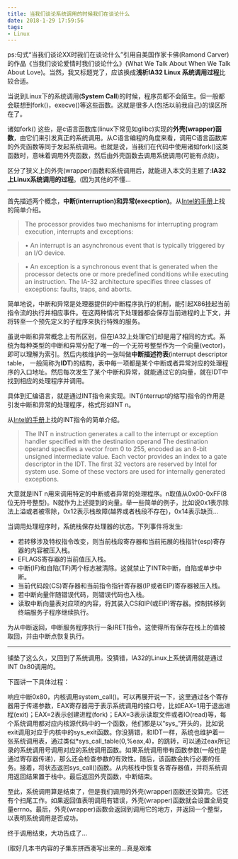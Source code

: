 ```yaml
---
title: 当我们谈论系统调用的时候我们在谈论什么
date: 2018-1-29 17:59:56
tags:
- Linux
---
```


ps:句式“当我们谈论XX时我们在谈论什么”引用自美国作家卡佛(Ramond Carver)的作品《当我们谈论爱情时我们谈论什么》(What We Talk About When We Talk About Love)。当然，我又标题党了，应该换成**浅析IA32 Linux 系统调用过程**比较合适。

当说到Linux下的系统调用(**System Call**)的时候，程序员都不会陌生。但一般都会联想到fork()，execve()等这些函数。这就是很多人(包括以前我自己)的误区所在了。

诸如fork() 这些，是c语言函数库(linux下常见如glibc)实现的**外壳(wrapper)函数**，由它们来引发真正的系统调用。从C语言编程的角度来看，调用C语言函数库的外壳函数等同于发起系统调用。也就是说，当我们在代码中使用诸如fork()这类函数时，意味着调用外壳函数，然后由外壳函数去调用系统调用(可能有点绕)。

区分了狭义上的外壳(wrapper)函数和系统调用后，就能进入本文的主题了:**IA32上Linux系统调用的过程**。(因为其他的不懂...

---

首先描述两个概念，**中断(interruption)**和**异常(execption)**。从[Intel的手册](https://www.intel.com/content/dam/www/public/us/en/documents/manuals/64-ia-32-architectures-software-developer-instruction-set-reference-manual-325383.pdf)上找的简单介绍。

>The processor provides two mechanisms for interrupting program execution, interrupts and exceptions: 

>• An interrupt  is an asynchronous event that is typically triggered by an I/O device.

>• An exception is a synchronous event that is generated when the processor detects one or more predefined conditions while executing an instruction. The IA-32 architecture specifies three classes of exceptions: faults, traps, and aborts. 

简单地说，中断和异常是处理器提供的中断程序执行的机制，能引起X86挂起当前指令流的执行并相应事件。在这两种情况下处理器都会保存当前进程的上下文，并将转至一个预先定义的子程序来执行特殊的服务。

虽说中断和异常概念上有所区别，但在IA32上处理它们却是用了相同的方式。系统为每种类型的中断和异常分配了唯一的一个无符号整型作为一个向量(vector)，即可以理解为索引。然后内核维护的一张叫做**中断描述符表**(interrupt descriptor table， 一般简称为**IDT**)的结构，表中每一项都是某个中断或者异常对应的处理程序的入口地址。然后每次发生了某个中断和异常，就能通过它的向量，就在IDT中找到相应的处理程序并调用。

具体到汇编语言，就是通过INT指令来实现。INT(interrupt的缩写)指令的作用是引发中断和异常的处理程序，格式形如INT n。

从[Intel的手册](https://www.intel.com/content/dam/www/public/us/en/documents/manuals/64-ia-32-architectures-software-developer-instruction-set-reference-manual-325383.pdf)上找的INT指令的简单介绍。
>The INT n instruction generates a call to the interrupt or exception handler specified with the destination operand The destination operand specifies a vector from 0 to 255, encoded as an 8-bit unsigned intermediate value. Each vector provides an index to a gate descriptor in the IDT. The first 32 vectors are reserved by Intel for system use. Some of these vectors are used for internally generated exceptions.

大意就是INT n用来调用特定的中断或者异常的处理程序。n取值从0x00-0xFF(8位无符号整型)。N就作为上述提到的向量。举一些简单的例子，比如说0x1表示除法上溢或者被零除，0x12表示栈故障(越界或者栈段不存在)，0x14表示缺页...

当调用处理程序时，系统栈保存处理器的状态。下列事件将发生:
* 若转移涉及特权指令改变，则当前栈段寄存器和当前拓展的栈指针(esp)寄存器的内容被压入栈。
* EFLAGS寄存器的当前值压入栈。
* 中断(IF)和自陷(TF)两个标志被清除。这就禁止了INTR中断，自陷或单步中断。
* 当前代码段(CS)寄存器和当前指令指针寄存器(IP或者EIP)寄存器被压入栈。
* 若中断向量伴随错误代码，则错误代码也入栈。
* 读取中断向量表对应项的内容，将其装入CS和IP(或EIP)寄存器。控制转移到终端服务子程序继续执行。

为从中断返回，中断服务程序执行一条IRET指令。这使得所有保存在栈上的值被取回，并由中断点恢复执行。

---

铺垫了这么久，又回到了系统调用。没猜错，IA32的Linux上系统调用就是通过INT 0x80调用的。

下面讲一下具体过程：

响应中断0x80，内核调用system_call()。可以再展开说一下，这里通过各个寄存器用于传递参数，EAX寄存器用于表示系统调用的接口号，比如EAX=1用于退出进程(exit)；EAX=2表示创建进程(fork)；EAX=3表示读取文件或者IO(read)等，每个系统调用都对应内核源代码中的一个函数，他们都是以“sys\_”开头的，比如说exit调用对应于内核中的sys\_exit函数。你没猜错，和IDT一样，系统也维护着一张系统调用表，通过类似*sys\_call\_table(0,%eax,4)，的跳转，可以通过eax所记录的系统调用号调用对应的系统调用函数。如果系统调用带有函数参数(一般也是通过寄存器传递)，那么还会检查参数的有效性。随后，该函数会执行必要的任务。接着，将状态返回sys\_call()函数。从内核栈中恢复各寄存器值，并将系统调用返回结果置于栈中。最后返回外壳函数，中断结束。

至此，系统调用算是结束了，但是我们调用的外壳(wrapper)函数还没算完。它还有个扫尾工作。如果返回值表明调用有错误，外壳(wrapper)函数就会设置全局变量errno。最后，外壳(wrapper)函数会返回到调用它的地方，并返回一个整型，以表明系统调用是否成功。

终于调用结束，大功告成了...

(取好几本书内容的子集东拼西凑写出来的...真是艰难
